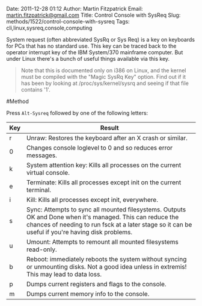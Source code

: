 Date: 2011-12-28 01:12
Author: Martin Fitzpatrick
Email: martin.fitzpatrick@gmail.com
Title: Control Console with SysReq
Slug: methods/1522/control-console-with-sysreq
Tags: cli,linux,sysreq,console,computing

System request (often abbreviated SysRq or Sys Req) is a key on keyboards for PCs that has no standard use. This key can be traced back to the operator interrupt key of the IBM System/370 mainframe computer. But under Linux there's a bunch of useful things available via this key.




>Note that this is documented only on i386 on Linux, and the kernel must be compiled with the "Magic SysRq Key" option. Find out if it has been by looking at /proc/sys/kernel/sysrq and seeing if that file contains '1'.




#Method

Press `Alt-Sysreq` followed by one of the following letters:

|Key|Result|
|-----|-----|
|r|Unraw: Restores the keyboard after an X crash or similar.|
|0|Changes console loglevel to 0 and so reduces error messages.|
|k|System attention key: Kills all processes on the current virtual console.|
|e|Terminate: Kills all processes except init on the current terminal.|
|i|Kill: Kills all processes except init, everywhere.|
|s|Sync: Attempts to sync all mounted filesystems. Outputs OK and Done when it's managed. This can reduce the chances of needing to run fsck at a later stage so it can be useful if you're having disk problems.|
|u|Umount: Attempts to remount all mounted filesystems read-only.|
|b|Reboot: immediately reboots the system without syncing or unmounting disks. Not a good idea unless in extremis! This may lead to data loss.|
|p|Dumps current registers and flags to the console.|
|m|Dumps current memory info to the console.|






